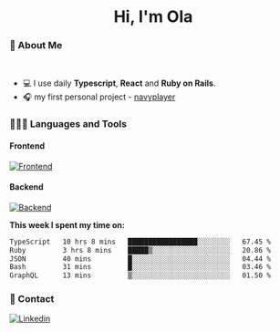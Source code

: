 <h1 align="center">Hi, I'm Ola</h1>

### 💅 About Me

<br/>

- 💻 I use daily **Typescript**, **React** and **Ruby on Rails**.
- 🎧 my first personal project - [navyplayer](https://navyplayer.netlify.app/)

### 👩🏻‍💻 Languages and Tools

#### Frontend

[![Frontend](https://skillicons.dev/icons?i=react,nextjs,ts,js,html,css,scss,tailwind)](https://skillicons.dev)

#### Backend
[![Backend](https://skillicons.dev/icons?i=nodejs,express,nestjs,rails,graphql)](https://skillicons.dev)

**This week I spent my time on:**

<!--START_SECTION:waka-->

```txt
TypeScript   10 hrs 8 mins   █████████████████░░░░░░░░   67.45 %
Ruby         3 hrs 8 mins    █████▒░░░░░░░░░░░░░░░░░░░   20.86 %
JSON         40 mins         █░░░░░░░░░░░░░░░░░░░░░░░░   04.44 %
Bash         31 mins         █░░░░░░░░░░░░░░░░░░░░░░░░   03.46 %
GraphQL      13 mins         ▒░░░░░░░░░░░░░░░░░░░░░░░░   01.50 %
```

<!--END_SECTION:waka-->

### 📨 Contact
  
[![Linkedin](https://skillicons.dev/icons?i=linkedin)](https://linkedin.com/in/aleksandra-kamińska)
